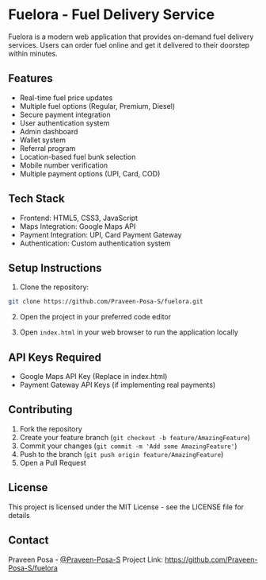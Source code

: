 # Fuelora - Fuel Delivery Service

Fuelora is a modern web application that provides on-demand fuel delivery services. Users can order fuel online and get it delivered to their doorstep within minutes.

## Features

- Real-time fuel price updates
- Multiple fuel options (Regular, Premium, Diesel)
- Secure payment integration
- User authentication system
- Admin dashboard
- Wallet system
- Referral program
- Location-based fuel bunk selection
- Mobile number verification
- Multiple payment options (UPI, Card, COD)

## Tech Stack

- Frontend: HTML5, CSS3, JavaScript
- Maps Integration: Google Maps API
- Payment Integration: UPI, Card Payment Gateway
- Authentication: Custom authentication system

## Setup Instructions

1. Clone the repository:
```bash
git clone https://github.com/Praveen-Posa-S/fuelora.git
```

2. Open the project in your preferred code editor

3. Open `index.html` in your web browser to run the application locally

## API Keys Required

- Google Maps API Key (Replace in index.html)
- Payment Gateway API Keys (if implementing real payments)

## Contributing

1. Fork the repository
2. Create your feature branch (`git checkout -b feature/AmazingFeature`)
3. Commit your changes (`git commit -m 'Add some AmazingFeature'`)
4. Push to the branch (`git push origin feature/AmazingFeature`)
5. Open a Pull Request

## License

This project is licensed under the MIT License - see the LICENSE file for details

## Contact

Praveen Posa - [@Praveen-Posa-S](https://github.com/Praveen-Posa-S)
Project Link: https://github.com/Praveen-Posa-S/fuelora 